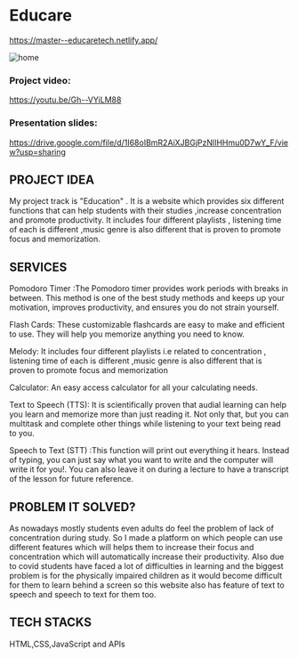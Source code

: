 # Educare
https://master--educaretech.netlify.app/


![home](https://user-images.githubusercontent.com/76110970/169700471-3f607c2d-5b80-49fc-871a-9724e339da17.png)



### Project video:
https://youtu.be/Gh--VYiLM88

### Presentation slides:

https://drive.google.com/file/d/1I68oIBmR2AiXJBGjPzNlIHHmu0D7wY_F/view?usp=sharing


## PROJECT IDEA

My project track is "Education" . It is a
website which provides six different
functions that can help students with their
studies ,increase concentration and promote
productivity. It includes four different
playlists , listening time of each is different
,music genre is also different that is proven
to promote focus and memorization.

## SERVICES

Pomodoro Timer :The Pomodoro timer provides  work periods with  breaks in between. This method is one of the best study methods and keeps up your motivation, improves productivity, and ensures you do not strain yourself.

Flash Cards: These customizable flashcards are easy to make and efficient to use. They will help you memorize anything you need to know.

Melody: It includes four different playlists i.e
related to concentration , listening time
of each is different ,music genre is also
different that is proven to promote focus
and memorization

Calculator: An easy access calculator for all your calculating needs.

Text to Speech (TTS): It is scientifically proven that audial learning can help you learn and memorize more than just reading it. Not only that, but you can multitask and complete other things while listening to your text being read to you.

Speech to Text (STT) :This function will print out everything it hears. Instead of typing, you can just say what you want to write and the computer will write it for you!. You can also leave it on during a lecture to have a transcript of the lesson for future reference.

## PROBLEM IT SOLVED?

As nowadays mostly students even adults do feel the problem of lack of
concentration during study.
So I made a platform on which people can use different features which
will helps them to increase their focus and concentration which will
automatically increase their productivity.
Also due to covid students have faced a lot of difficulties in learning and
the biggest problem is for the physically impaired children as it would
become difficult for them to learn behind a screen so this website also
has feature of text to speech and speech to text for them too.

## TECH STACKS

HTML,CSS,JavaScript and APIs


